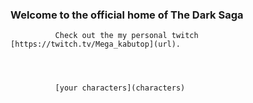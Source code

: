 ###  Welcome to the official home of The Dark Saga




              Check out the my personal twitch [https://twitch.tv/Mega_kabutop](url).
              
              
              
              
              [your characters](characters)
